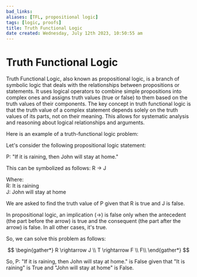 ```yaml
---
bad_links: 
aliases: [TFL, propositional logic]
tags: [logic, proofs]
title: Truth Functional Logic
date created: Wednesday, July 12th 2023, 10:50:55 am
---
```

# Truth Functional Logic

Truth Functional Logic, also known as propositional logic, is a branch of symbolic logic that deals with the relationships between propositions or statements. It uses logical operators to combine simple propositions into complex ones and assigns truth values (true or false) to them based on the truth values of their components. The key concept in truth functional logic is that the truth value of a complex statement depends solely on the truth values of its parts, not on their meaning. This allows for systematic analysis and reasoning about logical relationships and arguments.

Here is an example of a truth-functional logic problem:

Let's consider the following propositional logic statement:

P: "If it is raining, then John will stay at home."

This can be symbolized as follows: R → J

Where:  
R: It is raining  
J: John will stay at home

We are asked to find the truth value of P given that R is true and J is false.

In propositional logic, an implication (→) is false only when the antecedent (the part before the arrow) is true and the consequent (the part after the arrow) is false. In all other cases, it's true.

So, we can solve this problem as follows:

$$
\begin{gather*} 
R \rightarrow J \\
T \rightarrow F \\
F\\
\end{gather*}
$$

So, P: "If it is raining, then John will stay at home." is False given that "It is raining" is True and "John will stay at home" is False.
